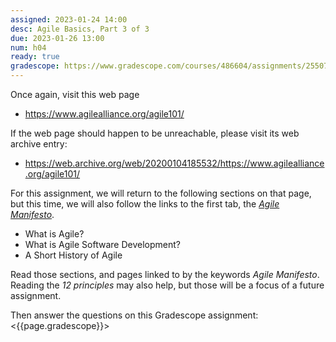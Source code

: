 ```yaml
---
assigned: 2023-01-24 14:00
desc: Agile Basics, Part 3 of 3
due: 2023-01-26 13:00
num: h04
ready: true
gradescope: https://www.gradescope.com/courses/486604/assignments/2550782
---
```


<div style="display:none;">https://ucsb-cs148.github.io/w23/hwk/h04/</div>

Once again, visit this web page

* <https://www.agilealliance.org/agile101/>

If the web page should happen to be unreachable, please visit its web archive entry:

* https://web.archive.org/web/20200104185532/https://www.agilealliance.org/agile101/

For this assignment, we will return to the following sections on that page, but this time, we will also follow the links to
the first tab, the  [*Agile Manifesto*](https://www.agilealliance.org/agile101/the-agile-manifesto/).

* What is Agile?
* What is Agile Software Development?
* A Short History of Agile

Read those sections, and pages linked to by the keywords *Agile Manifesto*.  Reading the *12 principles* may also help, but those will be a focus of a future assignment.

Then answer the questions on this Gradescope assignment: <{{page.gradescope}}>
